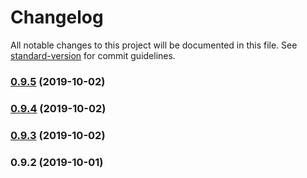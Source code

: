 # Changelog

All notable changes to this project will be documented in this file. See
[standard-version](https://github.com/conventional-changelog/standard-version) for commit guidelines.

### [0.9.5](https://github.com/andbul/typevert/compare/v0.9.4...v0.9.5) (2019-10-02)

### [0.9.4](https://github.com/andbul/typevert/compare/v0.9.3...v0.9.4) (2019-10-02)

### [0.9.3](https://github.com/andbul/typevert/compare/v0.9.2...v0.9.3) (2019-10-02)

### 0.9.2 (2019-10-01)
